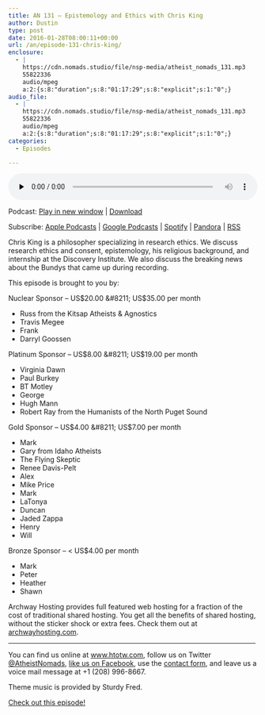 ```yaml
---
title: AN 131 – Epistemology and Ethics with Chris King
author: Dustin
type: post
date: 2016-01-28T08:00:11+00:00
url: /an/episode-131-chris-king/
enclosure:
  - |
    https://cdn.nomads.studio/file/nsp-media/atheist_nomads_131.mp3
    55822336
    audio/mpeg
    a:2:{s:8:"duration";s:8:"01:17:29";s:8:"explicit";s:1:"0";}
audio_file:
  - |
    https://cdn.nomads.studio/file/nsp-media/atheist_nomads_131.mp3
    55822336
    audio/mpeg
    a:2:{s:8:"duration";s:8:"01:17:29";s:8:"explicit";s:1:"0";}
categories:
  - Episodes

---
```

<div itemscope itemtype="http://schema.org/AudioObject">
  <meta itemprop="name" content="Episode 131 &#8211; Epistemology and Ethics with Chris King" />
  
  <meta itemprop="uploadDate" content="2016-01-28T01:00:11-07:00" />
  
  <meta itemprop="encodingFormat" content="audio/mpeg" />
  
  <meta itemprop="duration" content="PT1H17M29S" />
  
  <meta itemprop="description" content="Chris King is a philosopher specializing in research ethics. We discuss research ethics and consent, epistemology, his religious background, and internship at the Discovery Institute. We also discuss the breaking news about the Bundys that came up du..." />
  
  <meta itemprop="contentUrl" content="https://dts.podtrac.com/redirect.mp3/cdn.nomads.studio/file/nsp-media/atheist_nomads_131.mp3" />
  
  <meta itemprop="contentSize" content="53.2" />
  </p> 
  
  <div class="powerpress_player" id="powerpress_player_8388">
    <audio class="wp-audio-shortcode" id="audio-1196-132" preload="none" style="width: 100%;" controls="controls"><source type="audio/mpeg" src="https://dts.podtrac.com/redirect.mp3/cdn.nomads.studio/file/nsp-media/atheist_nomads_131.mp3?_=132" /><a href="https://dts.podtrac.com/redirect.mp3/cdn.nomads.studio/file/nsp-media/atheist_nomads_131.mp3">https://dts.podtrac.com/redirect.mp3/cdn.nomads.studio/file/nsp-media/atheist_nomads_131.mp3</a></audio>
  </div>
</div>

<p class="powerpress_links powerpress_links_mp3">
  Podcast: <a href="https://dts.podtrac.com/redirect.mp3/cdn.nomads.studio/file/nsp-media/atheist_nomads_131.mp3" class="powerpress_link_pinw" target="_blank" title="Play in new window" onclick="return powerpress_pinw('https://htotw.com/?powerpress_pinw=1196-podcast');" rel="nofollow">Play in new window</a> | <a href="https://dts.podtrac.com/redirect.mp3/cdn.nomads.studio/file/nsp-media/atheist_nomads_131.mp3" class="powerpress_link_d" title="Download" rel="nofollow" download="atheist_nomads_131.mp3">Download</a>
</p>

<p class="powerpress_links powerpress_subscribe_links">
  Subscribe: <a href="https://podcasts.apple.com/us/podcast/humanists-take-on-the-world/id530050098?mt=2&ls=1" class="powerpress_link_subscribe powerpress_link_subscribe_itunes" target="_blank" title="Subscribe on Apple Podcasts" rel="nofollow">Apple Podcasts</a> | <a href="https://www.google.com/podcasts?feed=aHR0cDovL2F0aGVpc3Rub21hZHMubGlic3luLmNvbS9yc3M%3D" class="powerpress_link_subscribe powerpress_link_subscribe_googleplay" target="_blank" title="Subscribe on Google Podcasts" rel="nofollow">Google Podcasts</a> | <a href="https://open.spotify.com/show/3LzK2xZGike6Tc1GEMtMbr?si=LieN9SNuTpq96smuaUsH8A" class="powerpress_link_subscribe powerpress_link_subscribe_spotify" target="_blank" title="Subscribe on Spotify" rel="nofollow">Spotify</a> | <a href="https://www.pandora.com/podcast/atheist-nomads/PC:10122?corr=62071012&part=ug" class="powerpress_link_subscribe powerpress_link_subscribe_pandora" target="_blank" title="Subscribe on Pandora" rel="nofollow">Pandora</a> | <a href="https://htotw.com/feed/podcast/" class="powerpress_link_subscribe powerpress_link_subscribe_rss" target="_blank" title="Subscribe via RSS" rel="nofollow">RSS</a>
</p>

Chris King is a philosopher specializing in research ethics. We discuss research ethics and consent, epistemology, his religious background, and internship at the Discovery Institute. We also discuss the breaking news about the Bundys that came up during recording.

This episode is brought to you by:

Nuclear Sponsor &#8211; US$20.00 &#8211; US$35.00 per month

  * Russ from the Kitsap Atheists & Agnostics
  * Travis Megee
  * Frank
  * Darryl Goossen

Platinum Sponsor &#8211; US$8.00 &#8211; US$19.00 per month

  * Virginia Dawn
  * Paul Burkey
  * BT Motley
  * George
  * Hugh Mann
  * Robert Ray from the Humanists of the North Puget Sound

Gold Sponsor &#8211; US$4.00 &#8211; US$7.00 per month

  * Mark
  * Gary from Idaho Atheists
  * The Flying Skeptic
  * Renee Davis-Pelt
  * Alex
  * Mike Price
  * Mark
  * LaTonya
  * Duncan
  * Jaded Zappa
  * Henry
  * Will

Bronze Sponsor &#8211; < US$4.00 per month

  * Mark
  * Peter
  * Heather
  * Shawn

Archway Hosting provides full featured web hosting for a fraction of the cost of traditional shared hosting. You get all the benefits of shared hosting, without the sticker shock or extra fees. Check them out at <a href="http://archwayhosting.com/" target="_blank" rel="noopener">archwayhosting.com</a>.

<hr width="500" />

You can find us online at <a href="https://www.htotw.com/" target="_blank" rel="noopener">www.htotw.com</a>, follow us on Twitter <a href="https://htotw.com/twitter" target="_blank" rel="noopener">@AtheistNomads</a>, <a href="https://htotw.com/facebook" target="_blank" rel="noopener">like us on Facebook</a>, use the [contact form](https://htotw.com/contact), and leave us a voice mail message at +1 (208) 996-8667.

Theme music is provided by Sturdy Fred.

[Check out this episode!][1]

 [1]: https://dts.podtrac.com/redirect.mp3/cdn.nomads.studio/file/nsp-media/atheist_nomads_131.mp3